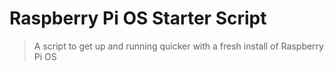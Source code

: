 # Raspberry Pi OS Starter Script
> A script to get up and running quicker with a fresh install of Raspberry Pi OS